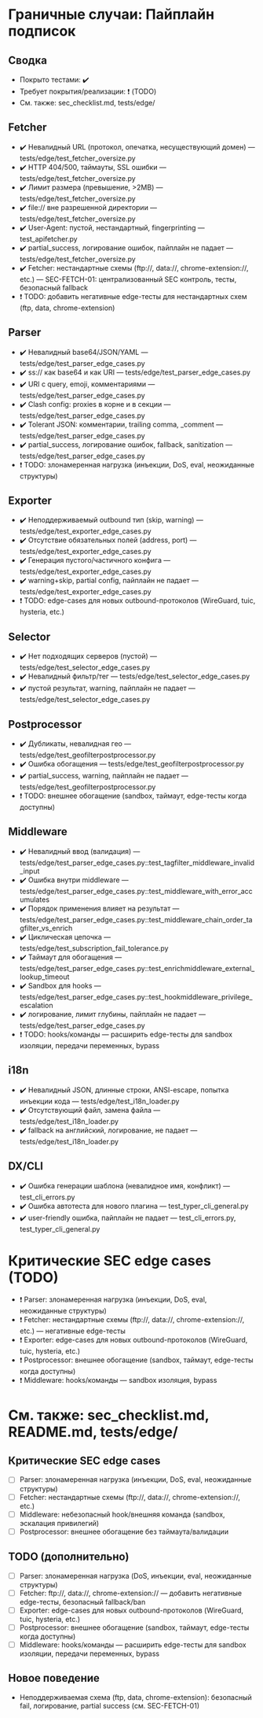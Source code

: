 # Граничные случаи: Пайплайн подписок

## Сводка
- Покрыто тестами: ✔️
- Требует покрытия/реализации: ❗ (TODO)
- См. также: sec_checklist.md, tests/edge/

## Fetcher
- ✔️ Невалидный URL (протокол, опечатка, несуществующий домен) — tests/edge/test_fetcher_oversize.py
- ✔️ HTTP 404/500, таймауты, SSL ошибки — tests/edge/test_fetcher_oversize.py
- ✔️ Лимит размера (превышение, >2MB) — tests/edge/test_fetcher_oversize.py
- ✔️ file:// вне разрешенной директории — tests/edge/test_fetcher_oversize.py
- ✔️ User-Agent: пустой, нестандартный, fingerprinting — test_apifetcher.py
- ✔️ partial_success, логирование ошибок, пайплайн не падает — tests/edge/test_fetcher_oversize.py
- ✔️ Fetcher: нестандартные схемы (ftp://, data://, chrome-extension://, etc.) — SEC-FETCH-01: централизованный SEC контроль, тесты, безопасный fallback
- ❗ TODO: добавить негативные edge-тесты для нестандартных схем (ftp, data, chrome-extension)

## Parser
- ✔️ Невалидный base64/JSON/YAML — tests/edge/test_parser_edge_cases.py
- ✔️ ss:// как base64 и как URI — tests/edge/test_parser_edge_cases.py
- ✔️ URI с query, emoji, комментариями — tests/edge/test_parser_edge_cases.py
- ✔️ Clash config: proxies в корне и в секции — tests/edge/test_parser_edge_cases.py
- ✔️ Tolerant JSON: комментарии, trailing comma, _comment — tests/edge/test_parser_edge_cases.py
- ✔️ partial_success, логирование ошибок, fallback, sanitization — tests/edge/test_parser_edge_cases.py
- ❗ TODO: злонамеренная нагрузка (инъекции, DoS, eval, неожиданные структуры)

## Exporter
- ✔️ Неподдерживаемый outbound тип (skip, warning) — tests/edge/test_exporter_edge_cases.py
- ✔️ Отсутствие обязательных полей (address, port) — tests/edge/test_exporter_edge_cases.py
- ✔️ Генерация пустого/частичного конфига — tests/edge/test_exporter_edge_cases.py
- ✔️ warning+skip, partial config, пайплайн не падает — tests/edge/test_exporter_edge_cases.py
- ❗ TODO: edge-cases для новых outbound-протоколов (WireGuard, tuic, hysteria, etc.)

## Selector
- ✔️ Нет подходящих серверов (пустой) — tests/edge/test_selector_edge_cases.py
- ✔️ Невалидный фильтр/тег — tests/edge/test_selector_edge_cases.py
- ✔️ пустой результат, warning, пайплайн не падает — tests/edge/test_selector_edge_cases.py

## Postprocessor
- ✔️ Дубликаты, невалидная гео — tests/edge/test_geofilterpostprocessor.py
- ✔️ Ошибка обогащения — tests/edge/test_geofilterpostprocessor.py
- ✔️ partial_success, warning, пайплайн не падает — tests/edge/test_geofilterpostprocessor.py
- ❗ TODO: внешнее обогащение (sandbox, таймаут, edge-тесты когда доступны)

## Middleware
- ✔️ Невалидный ввод (валидация) — tests/edge/test_parser_edge_cases.py::test_tagfilter_middleware_invalid_input
- ✔️ Ошибка внутри middleware — tests/edge/test_parser_edge_cases.py::test_middleware_with_error_accumulates
- ✔️ Порядок применения влияет на результат — tests/edge/test_parser_edge_cases.py::test_middleware_chain_order_tagfilter_vs_enrich
- ✔️ Циклическая цепочка — tests/edge/test_subscription_fail_tolerance.py
- ✔️ Таймаут для обогащения — tests/edge/test_parser_edge_cases.py::test_enrichmiddleware_external_lookup_timeout
- ✔️ Sandbox для hooks — tests/edge/test_parser_edge_cases.py::test_hookmiddleware_privilege_escalation
- ✔️ логирование, лимит глубины, пайплайн не падает — tests/edge/test_parser_edge_cases.py
- ❗ TODO: hooks/команды — расширить edge-тесты для sandbox изоляции, передачи переменных, bypass

## i18n
- ✔️ Невалидный JSON, длинные строки, ANSI-escape, попытка инъекции кода — tests/edge/test_i18n_loader.py
- ✔️ Отсутствующий файл, замена файла — tests/edge/test_i18n_loader.py
- ✔️ fallback на английский, логирование, не падает — tests/edge/test_i18n_loader.py

## DX/CLI
- ✔️ Ошибка генерации шаблона (невалидное имя, конфликт) — test_cli_errors.py
- ✔️ Ошибка автотеста для нового плагина — test_typer_cli_general.py
- ✔️ user-friendly ошибка, пайплайн не падает — test_cli_errors.py, test_typer_cli_general.py

# Критические SEC edge cases (TODO)
- ❗ Parser: злонамеренная нагрузка (инъекции, DoS, eval, неожиданные структуры)
- ❗ Fetcher: нестандартные схемы (ftp://, data://, chrome-extension://, etc.) — негативные edge-тесты
- ❗ Exporter: edge-cases для новых outbound-протоколов (WireGuard, tuic, hysteria, etc.)
- ❗ Postprocessor: внешнее обогащение (sandbox, таймаут, edge-тесты когда доступны)
- ❗ Middleware: hooks/команды — sandbox изоляция, bypass

# См. также: sec_checklist.md, README.md, tests/edge/

## Критические SEC edge cases
- [ ] Parser: злонамеренная нагрузка (инъекции, DoS, eval, неожиданные структуры)
- [ ] Fetcher: нестандартные схемы (ftp://, data://, chrome-extension://, etc.)
- [ ] Middleware: небезопасный hook/внешняя команда (sandbox, эскалация привилегий)
- [ ] Postprocessor: внешнее обогащение без таймаута/валидации

## TODO (дополнительно)
- [ ] Parser: злонамеренная нагрузка (DoS, инъекции, eval, неожиданные структуры)
- [ ] Fetcher: ftp://, data://, chrome-extension:// — добавить негативные edge-тесты, безопасный fallback/ban
- [ ] Exporter: edge-cases для новых outbound-протоколов (WireGuard, tuic, hysteria, etc.)
- [ ] Postprocessor: внешнее обогащение (sandbox, таймаут, edge-тесты когда доступны)
- [ ] Middleware: hooks/команды — расширить edge-тесты для sandbox изоляции, передачи переменных, bypass

## Новое поведение
- Неподдерживаемая схема (ftp, data, chrome-extension): безопасный fail, логирование, partial success (см. SEC-FETCH-01) 